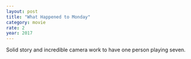 ```yaml
---
layout: post
title: "What Happened to Monday"
category: movie
rate: 2
year: 2017
---
```


Solid story and incredible camera work to have one person playing seven.